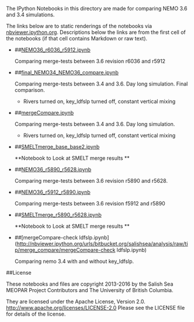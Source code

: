 The IPython Notebooks in this directory are made for comparing NEMO 3.6 and 3.4 simulations.

The links below are to static renderings of the notebooks via
[nbviewer.ipython.org](http://nbviewer.ipython.org/).
Descriptions below the links are from the first cell of the notebooks
(if that cell contains Markdown or raw text).

* ##[NEMO36_r6036_r5912.ipynb](http://nbviewer.ipython.org/urls/bitbucket.org/salishsea/analysis/raw/tip/merge_compare/NEMO36_r6036_r5912.ipynb)  
    
    Comparing merge-tests between 3.6 revision r6036 and r5912   

* ##[final_NEMO34_NEMO36_compare.ipynb](http://nbviewer.ipython.org/urls/bitbucket.org/salishsea/analysis/raw/tip/merge_compare/final_NEMO34_NEMO36_compare.ipynb)  
    
    Comparing merge-tests between 3.4 and 3.6. Day long simulation. Final comparison.  
      
    * Rivers turned on, key_ldfslp turned off, constant vertical mixing  

* ##[mergeCompare.ipynb](http://nbviewer.ipython.org/urls/bitbucket.org/salishsea/analysis/raw/tip/merge_compare/mergeCompare.ipynb)  
    
    Comparing merge-tests between 3.4 and 3.6. Day long simulation.  
      
    * Rivers turned on, key_ldfslp turned off, constant vertical mixing  

* ##[SMELTmerge_base_base2.ipynb](http://nbviewer.ipython.org/urls/bitbucket.org/salishsea/analysis/raw/tip/merge_compare/SMELTmerge_base_base2.ipynb)  
    
    **Notebook to Look at SMELT merge results **  


* ##[NEMO36_r5890_r5628.ipynb](http://nbviewer.ipython.org/urls/bitbucket.org/salishsea/analysis/raw/tip/merge_compare/NEMO36_r5890_r5628.ipynb)  
    
    Comparing merge-tests between 3.6 revision r5890 and r5628.   

* ##[NEMO36_r5912_r5890.ipynb](http://nbviewer.ipython.org/urls/bitbucket.org/salishsea/analysis/raw/tip/merge_compare/NEMO36_r5912_r5890.ipynb)  
    
    Comparing merge-tests between 3.6 revision f5912 and r5890  

* ##[SMELTmerge_r5890_r5628.ipynb](http://nbviewer.ipython.org/urls/bitbucket.org/salishsea/analysis/raw/tip/merge_compare/SMELTmerge_r5890_r5628.ipynb)  
    
    **Notebook to Look at SMELT merge results **  


* ##[mergeCompare-check ldfslp.ipynb](http://nbviewer.ipython.org/urls/bitbucket.org/salishsea/analysis/raw/tip/merge_compare/mergeCompare-check ldfslp.ipynb)  
    
    Comparing nemo 3.4 with and without key_ldfslp.  


##License

These notebooks and files are copyright 2013-2016
by the Salish Sea MEOPAR Project Contributors
and The University of British Columbia.

They are licensed under the Apache License, Version 2.0.
http://www.apache.org/licenses/LICENSE-2.0
Please see the LICENSE file for details of the license.
